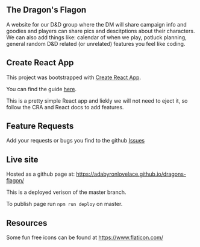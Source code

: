 ## The Dragon's Flagon

A website for our D&D group where the DM will share campaign info and goodies and players can share pics and descitptions about their characters. We can also add things like: calendar of when we play, potluck planning, general random D&D related (or unrelated) features you feel like coding.
 
## Create React App

This project was bootstrapped with [Create React App](https://github.com/facebookincubator/create-react-app).

You can find the guide [here](https://github.com/facebookincubator/create-react-app/blob/master/packages/react-scripts/template/README.md).

This is a pretty simple React app and liekly we will not need to eject it, so follow the CRA and React docs to add features.

## Feature Requests

Add your requests or bugs you find to the github [Issues](https://github.com/AdaByronLovelace/dragons-flagon)

## Live site 

Hosted as a github page at: https://adabyronlovelace.github.io/dragons-flagon/

This is a deployed verison of the master branch.

To publish page run `npm run deploy` on master.

## Resources

Some fun free icons can be found at https://www.flaticon.com/